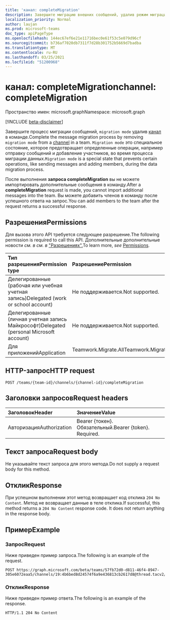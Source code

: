 ```yaml
---
title: 'канал: completeMigration'
description: Завершите миграцию внешних сообщений, удалив режим миграции из канала.
localization_priority: Normal
author: laujan
ms.prod: microsoft-teams
doc_type: apiPageType
ms.openlocfilehash: 144ec67ef6e21e11716bec0e61f53c5e079d96cf
ms.sourcegitcommit: b736af7020db7311f7d28b301752b5669d7badba
ms.translationtype: MT
ms.contentlocale: ru-RU
ms.lasthandoff: 03/25/2021
ms.locfileid: "51200968"
---
```

# <a name="channel-completemigration"></a><span data-ttu-id="b1a97-103">канал: completeMigration</span><span class="sxs-lookup"><span data-stu-id="b1a97-103">channel: completeMigration</span></span>

<span data-ttu-id="b1a97-104">Пространство имен: microsoft.graph</span><span class="sxs-lookup"><span data-stu-id="b1a97-104">Namespace: microsoft.graph</span></span>

[!INCLUDE [beta-disclaimer](../../includes/beta-disclaimer.md)]

<span data-ttu-id="b1a97-105">Завершите процесс миграции сообщений, `migration mode` удалив [канал](../resources/channel.md) в команде.</span><span class="sxs-lookup"><span data-stu-id="b1a97-105">Complete the message migration process by removing `migration mode` from a [channel](../resources/channel.md) in a team.</span></span> <span data-ttu-id="b1a97-106">`Migration mode` это специальное состояние, которое предотвращает определенные операции, например отправку сообщений и добавление участников, во время процесса миграции данных.</span><span class="sxs-lookup"><span data-stu-id="b1a97-106">`Migration mode` is a special state that prevents certain operations, like sending messages and adding members, during the data migration process.</span></span>

<span data-ttu-id="b1a97-107">После выполнения **запроса completeMigration** вы не можете импортировать дополнительные сообщения в команду.</span><span class="sxs-lookup"><span data-stu-id="b1a97-107">After a **completeMigration** request is made, you cannot import additional messages into the team.</span></span> <span data-ttu-id="b1a97-108">Вы можете добавить членов в команду после успешного ответа на запрос.</span><span class="sxs-lookup"><span data-stu-id="b1a97-108">You can add members to the team after the request returns a successful response.</span></span>

## <a name="permissions"></a><span data-ttu-id="b1a97-109">Разрешения</span><span class="sxs-lookup"><span data-stu-id="b1a97-109">Permissions</span></span>

<span data-ttu-id="b1a97-110">Для вызова этого API требуется следующее разрешение.</span><span class="sxs-lookup"><span data-stu-id="b1a97-110">The following permission is required to call this API.</span></span> <span data-ttu-id="b1a97-111">Дополнительные дополнительные новости *см. в см. в* ["Разрешениях".](/graph/permissions-reference)</span><span class="sxs-lookup"><span data-stu-id="b1a97-111">To learn more, *see* [Permissions](/graph/permissions-reference).</span></span>

|<span data-ttu-id="b1a97-112">Тип разрешения</span><span class="sxs-lookup"><span data-stu-id="b1a97-112">Permission type</span></span>      | <span data-ttu-id="b1a97-113">Разрешение</span><span class="sxs-lookup"><span data-stu-id="b1a97-113">Permission</span></span>  |
|:--------------------|:---------------------------------------------------------|
| <span data-ttu-id="b1a97-114">Делегированные (рабочая или учебная учетная запись)</span><span class="sxs-lookup"><span data-stu-id="b1a97-114">Delegated (work or school account)</span></span>  | <span data-ttu-id="b1a97-115">Не поддерживается.</span><span class="sxs-lookup"><span data-stu-id="b1a97-115">Not supported.</span></span>|
| <span data-ttu-id="b1a97-116">Делегированные (личная учетная запись Майкрософт)</span><span class="sxs-lookup"><span data-stu-id="b1a97-116">Delegated (personal Microsoft account)</span></span> | <span data-ttu-id="b1a97-117">Не поддерживается.</span><span class="sxs-lookup"><span data-stu-id="b1a97-117">Not supported.</span></span> |
|<span data-ttu-id="b1a97-118">Для приложений</span><span class="sxs-lookup"><span data-stu-id="b1a97-118">Application</span></span> | <span data-ttu-id="b1a97-119">Teamwork.Migrate.All</span><span class="sxs-lookup"><span data-stu-id="b1a97-119">Teamwork.Migrate.All</span></span>|

## <a name="http-request"></a><span data-ttu-id="b1a97-120">HTTP-запрос</span><span class="sxs-lookup"><span data-stu-id="b1a97-120">HTTP request</span></span>
<!-- { "blockType": "ignored" } -->
```http
POST /teams/{team-id}/channels/{channel-id}/completeMigration
```

## <a name="request-headers"></a><span data-ttu-id="b1a97-121">Заголовки запросов</span><span class="sxs-lookup"><span data-stu-id="b1a97-121">Request headers</span></span>

| <span data-ttu-id="b1a97-122">Заголовок</span><span class="sxs-lookup"><span data-stu-id="b1a97-122">Header</span></span>       | <span data-ttu-id="b1a97-123">Значение</span><span class="sxs-lookup"><span data-stu-id="b1a97-123">Value</span></span> |
|:---------------|:--------|
| <span data-ttu-id="b1a97-124">Авторизация</span><span class="sxs-lookup"><span data-stu-id="b1a97-124">Authorization</span></span>  | <span data-ttu-id="b1a97-p104">Bearer {токен}. Обязательный.</span><span class="sxs-lookup"><span data-stu-id="b1a97-p104">Bearer {token}. Required.</span></span>  |

## <a name="request-body"></a><span data-ttu-id="b1a97-127">Текст запроса</span><span class="sxs-lookup"><span data-stu-id="b1a97-127">Request body</span></span>

<span data-ttu-id="b1a97-128">Не указывайте текст запроса для этого метода.</span><span class="sxs-lookup"><span data-stu-id="b1a97-128">Do not supply a request body for this method.</span></span>

## <a name="response"></a><span data-ttu-id="b1a97-129">Отклик</span><span class="sxs-lookup"><span data-stu-id="b1a97-129">Response</span></span>

<span data-ttu-id="b1a97-p105">При успешном выполнении этот метод возвращает код отклика `204 No Content`. Метод не возвращает данные в теле отклика.</span><span class="sxs-lookup"><span data-stu-id="b1a97-p105">If successful, this method returns a `204 No Content` response code. It does not return anything in the response body.</span></span>

## <a name="example"></a><span data-ttu-id="b1a97-132">Пример</span><span class="sxs-lookup"><span data-stu-id="b1a97-132">Example</span></span>

### <a name="request"></a><span data-ttu-id="b1a97-133">Запрос</span><span class="sxs-lookup"><span data-stu-id="b1a97-133">Request</span></span>

<span data-ttu-id="b1a97-134">Ниже приведен пример запроса.</span><span class="sxs-lookup"><span data-stu-id="b1a97-134">The following is an example of the request.</span></span>
<!-- markdownlint-disable MD025 -->
<!-- markdownlint-disable MD022 -->


<!-- {
  "blockType": "request",
  "name": "completeMigration_channel"
}-->

```http
POST https://graph.microsoft.com/beta/teams/57fb72d0-d811-46f4-8947-305e6072eaa5/channels/19:4b6bed8d24574f6a9e436813cb2617d8@thread.tacv2/completeMigration
```

<!-- markdownlint-disable MD001 -->
<!-- markdownlint-disable MD024 -->
### <a name="response"></a><span data-ttu-id="b1a97-135">Отклик</span><span class="sxs-lookup"><span data-stu-id="b1a97-135">Response</span></span>

<span data-ttu-id="b1a97-136">Ниже приведен пример ответа.</span><span class="sxs-lookup"><span data-stu-id="b1a97-136">The following is an example of the response.</span></span>
<!-- {
  "blockType": "response",
  "truncated": true
} -->

```http
HTTP/1.1 204 No Content
```

<!-- uuid: 5793eec6-0e5a-11eb-adc1-0242ac120002
2020-10-14 20:22:11 UTC -->
<!--
{
  "type": "#page.annotation",
  "description": "completeMigration_ channel",
  "keywords": "",
  "section": "documentation",
  "tocPath": "",
  "suppressions": [
  ]
}
-->
